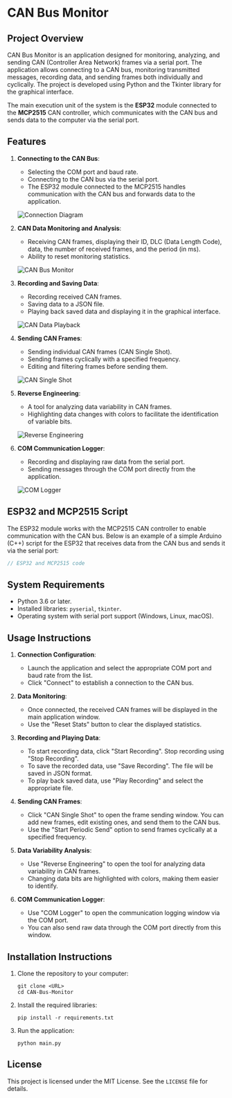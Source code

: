 
# CAN Bus Monitor

## Project Overview

CAN Bus Monitor is an application designed for monitoring, analyzing, and sending CAN (Controller Area Network) frames via a serial port. The application allows connecting to a CAN bus, monitoring transmitted messages, recording data, and sending frames both individually and cyclically. The project is developed using Python and the Tkinter library for the graphical interface.

The main execution unit of the system is the **ESP32** module connected to the **MCP2515** CAN controller, which communicates with the CAN bus and sends data to the computer via the serial port.

## Features

1. **Connecting to the CAN Bus**:
   - Selecting the COM port and baud rate.
   - Connecting to the CAN bus via the serial port.
   - The ESP32 module connected to the MCP2515 handles communication with the CAN bus and forwards data to the application.

   ![Connection Diagram](./Connections.PNG)  <!-- Image placeholder -->

2. **CAN Data Monitoring and Analysis**:
   - Receiving CAN frames, displaying their ID, DLC (Data Length Code), data, the number of received frames, and the period (in ms).
   - Ability to reset monitoring statistics.

   ![CAN Bus Monitor](./CAN_monitor.PNG)  <!-- Image placeholder -->

3. **Recording and Saving Data**:
   - Recording received CAN frames.
   - Saving data to a JSON file.
   - Playing back saved data and displaying it in the graphical interface.

   ![CAN Data Playback](./PlayRec_CAN.PNG)  <!-- Image placeholder -->

4. **Sending CAN Frames**:
   - Sending individual CAN frames (CAN Single Shot).
   - Sending frames cyclically with a specified frequency.
   - Editing and filtering frames before sending them.
   
   ![CAN Single Shot](./Can_SingleShoot.PNG)  <!-- Image placeholder -->

5. **Reverse Engineering**:
   - A tool for analyzing data variability in CAN frames.
   - Highlighting data changes with colors to facilitate the identification of variable bits.

   ![Reverse Engineering](./Reverse.PNG)  <!-- Image placeholder -->

6. **COM Communication Logger**:
   - Recording and displaying raw data from the serial port.
   - Sending messages through the COM port directly from the application.

   ![COM Logger](./ComLoger.PNG)  <!-- Image placeholder -->

## ESP32 and MCP2515 Script

The ESP32 module works with the MCP2515 CAN controller to enable communication with the CAN bus. Below is an example of a simple Arduino (C++) script for the ESP32 that receives data from the CAN bus and sends it via the serial port:

```cpp
// ESP32 and MCP2515 code
```

## System Requirements

- Python 3.6 or later.
- Installed libraries: `pyserial`, `tkinter`.
- Operating system with serial port support (Windows, Linux, macOS).

## Usage Instructions

1. **Connection Configuration**:
   - Launch the application and select the appropriate COM port and baud rate from the list.
   - Click "Connect" to establish a connection to the CAN bus.

2. **Data Monitoring**:
   - Once connected, the received CAN frames will be displayed in the main application window.
   - Use the "Reset Stats" button to clear the displayed statistics.

3. **Recording and Playing Data**:
   - To start recording data, click "Start Recording". Stop recording using "Stop Recording".
   - To save the recorded data, use "Save Recording". The file will be saved in JSON format.
   - To play back saved data, use "Play Recording" and select the appropriate file.

4. **Sending CAN Frames**:
   - Click "CAN Single Shot" to open the frame sending window. You can add new frames, edit existing ones, and send them to the CAN bus.
   - Use the "Start Periodic Send" option to send frames cyclically at a specified frequency.

5. **Data Variability Analysis**:
   - Use "Reverse Engineering" to open the tool for analyzing data variability in CAN frames.
   - Changing data bits are highlighted with colors, making them easier to identify.

6. **COM Communication Logger**:
   - Use "COM Logger" to open the communication logging window via the COM port.
   - You can also send raw data through the COM port directly from this window.

## Installation Instructions

1. Clone the repository to your computer:
   ```
   git clone <URL>
   cd CAN-Bus-Monitor
   ```

2. Install the required libraries:
   ```
   pip install -r requirements.txt
   ```

3. Run the application:
   ```
   python main.py
   ```

## License

This project is licensed under the MIT License. See the `LICENSE` file for details.
